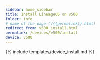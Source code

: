```yaml
---
sidebar: home_sidebar
title: Install LineageOS on v500
folder: info
# name of the page (/{{permalink}}.html)
redirect_from: v500_install.html
permalink: /devices/v500/install
device: v500
---
```

{% include templates/device_install.md %}

